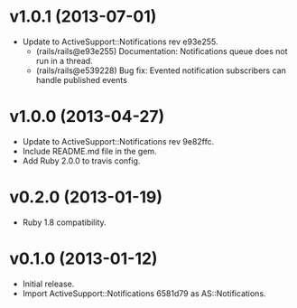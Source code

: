 # v1.0.1 (2013-07-01)
* Update to ActiveSupport::Notifications rev e93e255.
  * (rails/rails@e93e255) Documentation: Notifications queue does not run in a thread.
  * (rails/rails@e539228) Bug fix: Evented notification subscribers can handle published events

# v1.0.0 (2013-04-27)
* Update to ActiveSupport::Notifications rev 9e82ffc.
* Include README.md file in the gem.
* Add Ruby 2.0.0 to travis config.

# v0.2.0 (2013-01-19)
* Ruby 1.8 compatibility.

# v0.1.0 (2013-01-12)
* Initial release.
* Import ActiveSupport::Notifications 6581d79 as AS::Notifications.
